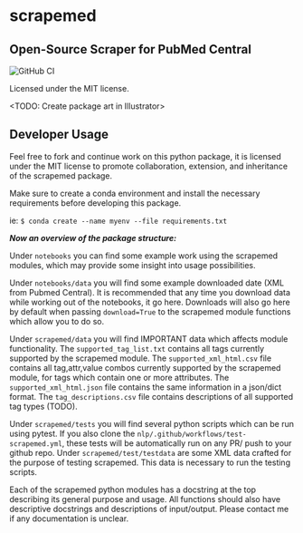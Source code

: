 # scrapemed
## Open-Source Scraper for PubMed Central

![GitHub CI](https://github.com/mediboard/scrapemed/actions/workflows/test-scrapemed.yml/badge.svg)

Licensed under the MIT license.

<TODO: Create package art in Illustrator>

## Developer Usage

Feel free to fork and continue work on this python package, it is licensed under the MIT license to promote collaboration, extension, and inheritance of the scrapemed package.

Make sure to create a conda environment and install the necessary requirements before developing this package. 

ie: `$ conda create --name myenv --file requirements.txt`

***Now an overview of the package structure:***

Under `notebooks` you can find some example work using the scrapemed modules, which may provide some insight into usage possibilities. 

Under `notebooks/data` you will find some example downloaded date (XML from Pubmed Central). It is recommended that any time you download data while working out of the notebooks, it go here. Downloads will also go here by default when passing `download=True` to the scrapemed module functions which allow you to do so.

Under `scrapemed/data` you will find IMPORTANT data which affects module functionality. The `supported_tag_list.txt` contains all tags currently supported by the scrapemed module. The `supported_xml_html.csv` file contains all tag,attr,value combos currently supported by the scrapemed module, for tags which contain one or more attributes. The `supported_xml_html.json` file contains the same information in a json/dict format. The `tag_descriptions.csv` file contains descriptions of all supported tag types (TODO).

Under `scrapemed/tests` you will find several python scripts which can be run using pytest. If you also clone the `nlp/.github/workflows/test-scrapemed.yml`, these tests will be automatically run on any PR/ push to your github repo. Under `scrapemed/test/testdata` are some XML data crafted for the purpose of testing scrapemed. This data is necessary to run the testing scripts.

Each of the scrapemed python modules has a docstring at the top describing its general purpose and usage. All functions should also have descriptive docstrings and descriptions of input/output. Please contact me if any documentation is unclear.

